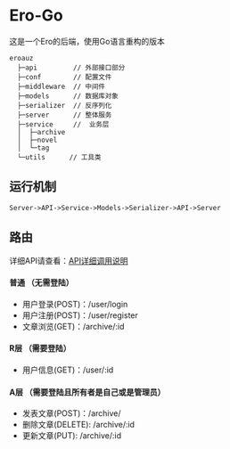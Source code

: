 # Ero-Go
这是一个Ero的后端，使用Go语言重构的版本
```
eroauz
  ├─api         // 外部接口部分
  ├─conf        // 配置文件
  ├─middleware  // 中间件
  ├─models      // 数据库对象
  ├─serializer  // 反序列化
  ├─server      // 整体服务
  ├─service     //  业务层
  │  ├─archive
  │  ├─novel
  │  └─tag
  └─utils      // 工具类
```

## 运行机制
`Server->API->Service->Models->Serializer->API->Server`

## 路由
详细API请查看：[API详细调用说明](api.md)
#### 普通 （无需登陆）
  
  - 用户登录(POST)：/user/login
  - 用户注册(POST)：/user/register
  - 文章浏览(GET)：/archive/:id
  
#### R层 （需要登陆）

  - 用户信息(GET)：/user/:id

#### A层 （需要登陆且所有者是自己或是管理员）

  - 发表文章(POST)：/archive/
  - 删除文章(DELETE): /archive/:id
  - 更新文章(PUT): /archive/:id
  